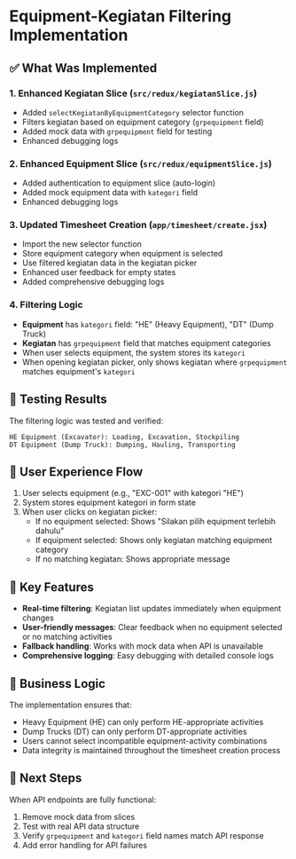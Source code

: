 # Equipment-Kegiatan Filtering Implementation

## ✅ What Was Implemented

### 1. **Enhanced Kegiatan Slice** (`src/redux/kegiatanSlice.js`)
- Added `selectKegiatanByEquipmentCategory` selector function
- Filters kegiatan based on equipment category (`grpequipment` field)
- Added mock data with `grpequipment` field for testing
- Enhanced debugging logs

### 2. **Enhanced Equipment Slice** (`src/redux/equipmentSlice.js`)
- Added authentication to equipment slice (auto-login)
- Added mock equipment data with `kategori` field
- Enhanced debugging logs

### 3. **Updated Timesheet Creation** (`app/timesheet/create.jsx`)
- Import the new selector function
- Store equipment category when equipment is selected
- Use filtered kegiatan data in the kegiatan picker
- Enhanced user feedback for empty states
- Added comprehensive debugging logs

### 4. **Filtering Logic**
- **Equipment** has `kategori` field: "HE" (Heavy Equipment), "DT" (Dump Truck)
- **Kegiatan** has `grpequipment` field that matches equipment categories
- When user selects equipment, the system stores its `kategori`
- When opening kegiatan picker, only shows kegiatan where `grpequipment` matches equipment's `kategori`

## 🧪 Testing Results

The filtering logic was tested and verified:

```
HE Equipment (Excavator): Loading, Excavation, Stockpiling
DT Equipment (Dump Truck): Dumping, Hauling, Transporting
```

## 🔄 User Experience Flow

1. User selects equipment (e.g., "EXC-001" with kategori "HE")
2. System stores equipment kategori in form state
3. When user clicks on kegiatan picker:
   - If no equipment selected: Shows "Silakan pilih equipment terlebih dahulu"
   - If equipment selected: Shows only kegiatan matching equipment category
   - If no matching kegiatan: Shows appropriate message

## 📱 Key Features

- **Real-time filtering**: Kegiatan list updates immediately when equipment changes
- **User-friendly messages**: Clear feedback when no equipment selected or no matching activities
- **Fallback handling**: Works with mock data when API is unavailable
- **Comprehensive logging**: Easy debugging with detailed console logs

## 🎯 Business Logic

The implementation ensures that:
- Heavy Equipment (HE) can only perform HE-appropriate activities
- Dump Trucks (DT) can only perform DT-appropriate activities  
- Users cannot select incompatible equipment-activity combinations
- Data integrity is maintained throughout the timesheet creation process

## 📝 Next Steps

When API endpoints are fully functional:
1. Remove mock data from slices
2. Test with real API data structure
3. Verify `grpequipment` and `kategori` field names match API response
4. Add error handling for API failures